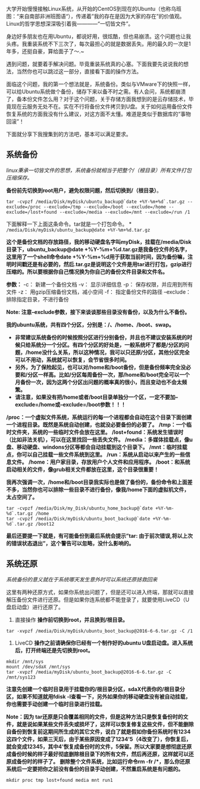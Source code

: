 大学开始慢慢接触Linux系统，从开始的CentOS到现在的Ubuntu（也称乌班图：“来自南部非洲班图语“），传递着”我的存在是因为大家的存在”的价值观。Linux的哲学思想深深吸引着我————“一切皆文件”。

身边好多朋友也在用Ubuntu，都说好用，很炫酷，但也易崩溃。这个问题也让我头疼。我重装系统不下三次了，每次最担心的就是数据丢失。用的最久的一次是1年多，还挺自豪，算给面子了～.~

遇到问题，就要着手解决问题。毕竟重装系统真的心塞。下面我要先说说我的想法，当然你也可以跳过这一部分，直接看下面的操作方法。

面临这个问题，我的第一个想法就是，系统备份。类似与VMware下的快照一样，可以给Ubuntu系统做个备份，储存下来以备不时之需。有人会问，系统都崩溃了，备本份文件怎么用？对于这个问题，关于存储方面我想到的是云存储技术，毕竟现在云服务无处不在。实在不行将备份文件拷贝到U盘。关于如何运用备份文件恢复系统的方面我没有什么建议，对这方面不太懂。难道是类似于数据库的“事物回滚”！

下面就分享下我搜集到的方法吧，基本可以满足要求。

## **系统备份**

*linux秉承一切皆文件的思想，系统备份就相当于把整个/（根目录）所有文件打包压缩保存。*

**备份前先切换到root用户，避免权限问题，然后切换到/（根目录）**。

```
tar -cvpzf /media/Disk/myDisk/ubuntu_backup@`date +%Y-%m+%d`.tar.gz --exclude=/proc --exclude=/tmp --exclude=/boot --exclude=/home --exclude=/lost+found --exclude=/media --exclude=/mnt --exclude=/run /1
```

下面解释一下上面这条命令。tar就是一个打包命令。 
\* `/media/Disk/myDisk/ubuntu_backup@date +%Y-%m+%d.tar.gz`

**这个是备份文档的存放路径，我的移动硬盘名字叫myDisk，挂载在/media/Disk目录下，ubuntu_backup@date +%Y-%m+%d.tar.gz是我备份文件的名字，这里用了一个shell命令date +%Y-%m+%d用于获取当前时间，因为备份嘛，注明时间戳还是有必要的，然后.tar.gz是说明这个文件是用tar进行打包，gzip进行压缩的。所以要根据你自己情况换为你自己的备份文件目录和文件名。**

**参数：** 
-c： 新建一个备份文档 
-v： 显示详细信息 
-p： 保存权限，并应用到所有文件 
-z： 用gzip压缩备份文档，减小空间 
-f： 指定备份文件的路径 
–exclude： 排除指定目录，不进行备份

**Note: 注意–exclude参数，接下来谈谈那些目录没有备份，以及为什么不备份。**

**我的ubuntu系统，共有四个分区，分别是：/、/home、/boot、swap。**

- **非常建议系统备份的时候按照分区进行分别备份，并且也不建议安装系统的时候只给系统分一个分区。有四个分区的好处是，一般系统坏了都是/分区的问题，/home没什么关系，所以这种情况，我可以只还原/分区，其他分区完全可以不用动，系统就可以恢复，会节省很多时间。**
- **另外，为了保险起见，也可以对/home和/boot备份，但是备份频率完全没必要和/分区一样高。比如/分区每周备份一次，那/home和/boot完全可以一个月备份一次，因为这两个分区出问题的概率真的很小，而且变动也不会太频繁。**
- **请注意，如果没有把/home或者/boot目录单独分一个区，一定不要加–exclude=/home或–exclude=/boot参数！！！**

**/proc：一个虚拟文件系统，系统运行的每一个进程都会自动在这个目录下面创建一个进程目录。既然是系统自动创建，也就没必要备份的必要了。** 
**/tmp：一个临时文件夹，系统的一些临时文件会放在这里。** 
**/lost+found：系统发生错误时（比如非法关机），可以在这里找回一些丢失文件。** 
**/media：多媒体挂载点，像u盘、移动硬盘、windons分区等都会自动挂载到这个目录下。** 
**/mnt：临时挂载点，你可以自己挂载一些文件系统到这里。** 
**/run：系统从启动以来产生的一些信息文件。** 
**/home：用户家目录，存放用户个人文件和应用程序。** 
**/boot：和系统启动相关的文件，像grub相关文件都放在这里，这个目录很重要！**

**我再次强调一次，/home和/boot目录我实际也是做了备份的，备份命令和上面差不多，当然你也可以排除一些目录不进行备份，像我/home下面的虚拟机文件，太占空间了。**

```
tar -cvpzf /media/Disk/my_Disk/ubuntu_home_backup@`date +%Y-%m-%d`.tar.gz /home
tar -cvpzf /media/Disk/myDisk/ubuntu_boot_backup@`date +%Y-%m-%d`.tar.gz /boot12
```

**最后还要提一下就是，有可能备份到最后系统会提示”tar: 由于前次错误,将以上次的错误状态退出”，这个警告可以忽略，没什么影响的。**

## **系统还原**

*系统备份的意义就在于系统哪天发生意外时可以系统还原拯救回来*

这里有两种还原方式，如果你系统出问题了，但是还可以进入终端，那就可以直接解压备份文件进行还原。但是如果你连系统都不能登录了，就要使用LiveCD（U盘启动盘）进行还原了。

1. 直接操作 
   **操作前切换到root，并且换到/根目录。**

```
tar -xvpzf /media/Disk/myDisk/ubuntu_boot_backup@2016-6-6.tar.gz -C /1
```

1. LiveCD 
   **操作之前请确保你已经有一个制作好的ubuntu U盘启动盘。进入系统后，打开终端还是先切换到root。**

```
mkdir /mnt/sys
mount /dev/sdaX /mnt/sys
tar -xvpzf /media/myDisk/ubuntu_boot_backup@2016-6-6.tar.gz -C /mnt/sys123
```

**注意先创建一个临时目录用于挂载你的/根目录分区，sdaX代表你的/根目录分区，如果不知道就用fdisk -l查看一下，另外如果你的移动硬盘没有被自动挂载，你也需要手动创建一个临时目录进行挂载。**

**Note：因为 tar还原是只会覆盖相同的文件，但是这种方法只是恢复备份时的文件，就是说如果某些文件丢失或损坏了，这样可以恢复修复这些文件，但不能删除自备份到恢复前这期间所生成的其它文件，说白了就是假如你备份系统时有1234这四个文件，如果三天后，由于某些原因变成了1234’5（4改变了），你恢复后，就会变成12345，其中4’恢复成备份时的文件，5保留。所以大家要是想彻底还原成备份时候的样子最好彻底删除根目录下的所有文件，然后再还原，这样就可以还原成备份时的样子了。** 
**删除整个文件系统，比如运行命令rm -fr /\*，那么你还原系统后一定要把你之前没有备份的目录手动创建，不然重启系统是有问题的。**

```
mkdir proc tmp lost+found media mnt run1
```
